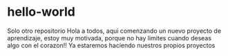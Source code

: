 # hello-world
Solo otro repositorio
Hola a todos, aqui comenzando un nuevo proyecto de aprendizaje, estoy muy motivada, porque no hay limites cuando deseas algo con el corazon!!
Ya estaremos haciendo nuestros propios proyectos
